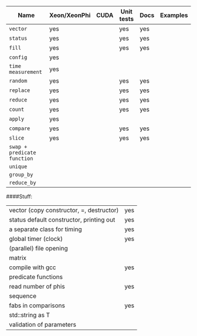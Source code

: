 |Name|Xeon/XeonPhi|CUDA|Unit tests|Docs|Examples|
|---|---|---|---|---|---|
|`vector`|yes||yes|yes
|`status`|yes||yes|yes
|`fill`|yes||yes|yes
|`config`|yes|
|`time measurement`|yes|
|`random`|yes||yes|yes|
|`replace`|yes||yes|yes|
|`reduce`|yes||yes|yes|
|`count`|yes||yes|yes|
|`apply`|yes|
|`compare`|yes||yes|yes|
|`slice`|yes||yes|yes|
|`swap + predicate function`|
|`unique`|
|`group_by`|
|`reduce_by`|

####Stuff:

|||
|---|---|
|vector (copy constructor, =, destructor)|yes|
|status default constructor, printing out|yes|
|a separate class for timing|yes|
|global timer (clock)|yes|
|(parallel) file opening||
|matrix||
|compile with gcc|yes|
|predicate functions||
|read number of phis|yes|
|sequence||
|fabs in comparisons|yes|
|std::string as T||
|validation of parameters||
